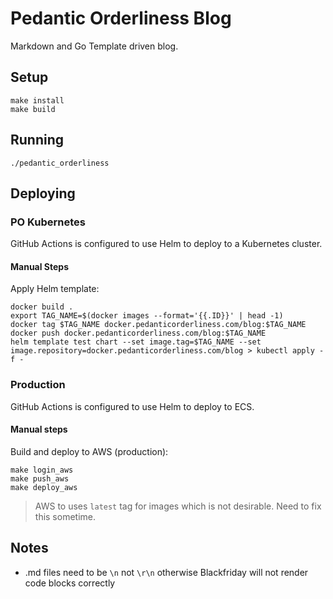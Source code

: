 # Pedantic Orderliness Blog

Markdown and Go Template driven blog.

## Setup

```
make install
make build
```

## Running

```
./pedantic_orderliness
```

## Deploying

### PO Kubernetes

GitHub Actions is configured to use Helm to deploy to a Kubernetes cluster.

#### Manual Steps

Apply Helm template:
```
docker build .
export TAG_NAME=$(docker images --format='{{.ID}}' | head -1)
docker tag $TAG_NAME docker.pedanticorderliness.com/blog:$TAG_NAME
docker push docker.pedanticorderliness.com/blog:$TAG_NAME
helm template test chart --set image.tag=$TAG_NAME --set image.repository=docker.pedanticorderliness.com/blog > kubectl apply -f -
```

### Production

GitHub Actions is configured to use Helm to deploy to ECS.

#### Manual steps

Build and deploy to AWS (production):
```
make login_aws
make push_aws
make deploy_aws
```

> AWS to uses `latest` tag for images which is not desirable. Need to fix this sometime.

## Notes

* .md files need to be `\n` not `\r\n` otherwise Blackfriday will not render code blocks correctly
